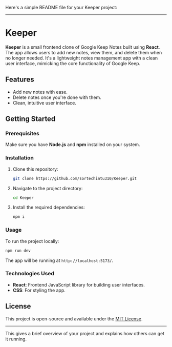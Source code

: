Here's a simple README file for your Keeper project:

---

# Keeper

**Keeper** is a small frontend clone of Google Keep Notes built using **React**. The app allows users to add new notes, view them, and delete them when no longer needed. It's a lightweight notes management app with a clean user interface, mimicking the core functionality of Google Keep.

## Features
- Add new notes with ease.
- Delete notes once you're done with them.
- Clean, intuitive user interface.

## Getting Started

### Prerequisites
Make sure you have **Node.js** and **npm** installed on your system.

### Installation

1. Clone this repository:
   ```bash
   git clone https://github.com/sortechintu310/Keeper.git
   ```
2. Navigate to the project directory:
   ```bash
   cd Keeper
   ```
3. Install the required dependencies:
   ```bash
   npm i
   ```

### Usage

To run the project locally:

```bash
npm run dev
```

The app will be running at `http://localhost:5173/`.

### Technologies Used
- **React**: Frontend JavaScript library for building user interfaces.
- **CSS**: For styling the app.

## License
This project is open-source and available under the [MIT License](https://opensource.org/licenses/MIT).

---

This gives a brief overview of your project and explains how others can get it running.
